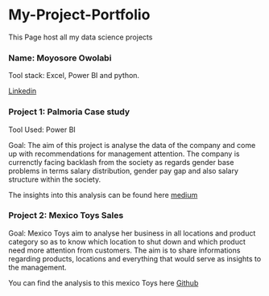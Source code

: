 # My-Project-Portfolio

This Page host all my data science projects

### Name: Moyosore Owolabi

Tool stack: Excel, Power BI and python.

[Linkedin](https://www.linkedin.com/in/owolabi-moyosore-ab07b9189/)

### Project 1: Palmoria Case study

Tool Used: Power BI

Goal: The aim of this project is analyse the data of the company and come up with recommendations for management attention. The company is currenctly facing backlash from the society as regards gender base problems in terms salary distribution, gender pay gap and also salary structure within the society.

The insights into this analysis can be found here [medium](https://medium.com/p/2cb83a024e4e/edit)

### Project 2: Mexico Toys Sales

Goal: Mexico Toys aim to analyse her business in all locations and product category so as to know which location to shut down and which product need more attention from customers. The aim is to share informations regarding products, locations and everything that would serve as insights to the management. 

You can find the analysis to this mexico Toys here [Github](https://github.com/OwolabiMO/Mexico-Toys)
